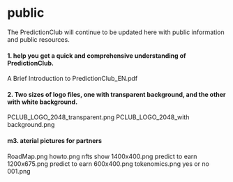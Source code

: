# public


The PredictionClub will continue to be updated here with public information and public resources.

#### 1. help you get a quick and comprehensive understanding of PredictionClub.
A Brief Introduction to PredictionClub_EN.pdf


#### 2. Two sizes of logo files, one with transparent background, and the other with white background.
PCLUB_LOGO_2048_transparent.png
PCLUB_LOGO_2048_with background.png


#### m3. aterial pictures for partners
RoadMap.png
howto.png
nfts show 1400x400.png
predict to earn 1200x675.png
predict to earn 600x400.png
tokenomics.png
yes or no 001.png
